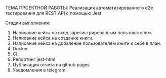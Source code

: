 ТЕМА ПРОЕКТНОЙ РАБОТЫ:
Реализация автоматизированного e2e тестирования для REST API с помощью Jest

Стадии выполнения:
1. Написание кейса на вход зарегистрированным пользователем.
2. Написание кейса на создание книги.
3. Написание кейса на добаление пользователем книги к себе в план.
4. Docker.
5. CI.
6. Репортинг jest-html
7. Публикация отчета на github pages
8. Уведомления в telegram.